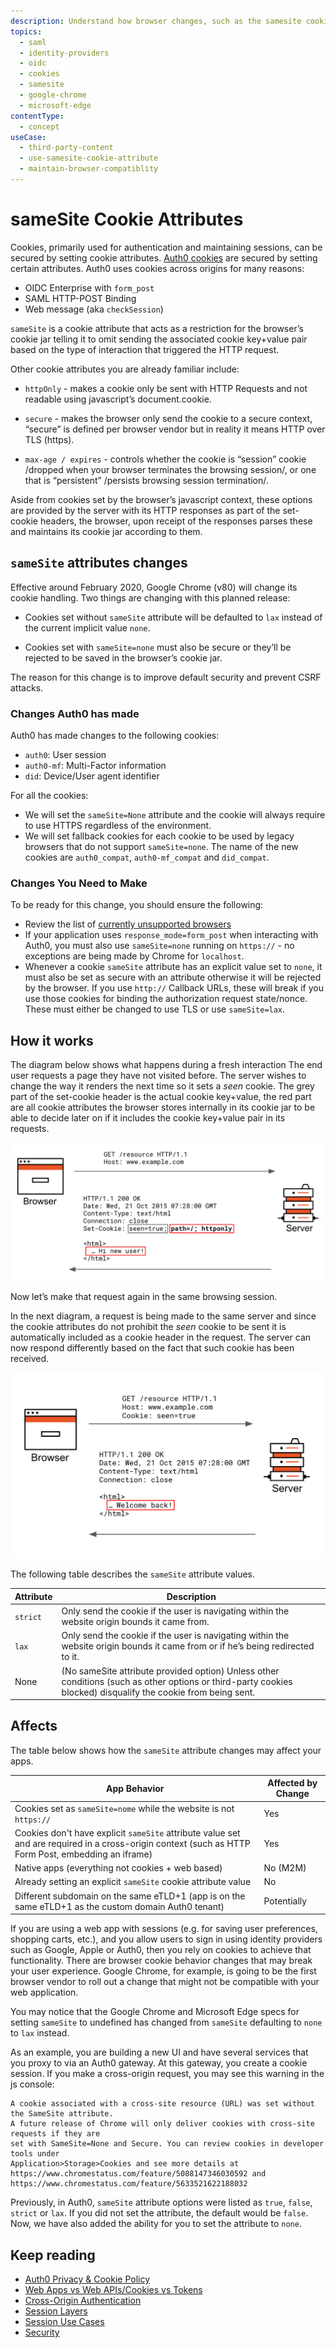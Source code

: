 ```yaml
---
description: Understand how browser changes, such as the samesite cookie attribute, affects your web applications that embed content from third-party domains. 
topics:
  - saml
  - identity-providers
  - oidc
  - cookies
  - samesite
  - google-chrome
  - microsoft-edge
contentType:
  - concept
useCase:
  - third-party-content
  - use-samesite-cookie-attribute
  - maintain-browser-compatiblity
---
```

# sameSite Cookie Attributes

Cookies, primarily used for authentication and maintaining sessions, can be secured by setting cookie attributes. [Auth0 cookies](https://auth0.com/privacy#cookie-policy) are secured by setting certain attributes. Auth0 uses cookies across origins for many reasons: 

* OIDC Enterprise with `form_post`
* SAML HTTP-POST Binding
* Web message (aka `checkSession`)

`sameSite` is a cookie attribute that acts as a restriction for the browser’s cookie jar telling it to omit sending the associated cookie key+value pair based on the type of interaction that triggered the HTTP request.

Other cookie attributes you are already familiar include:

* `httpOnly` - makes a cookie only be sent with HTTP Requests and not readable using javascript’s document.cookie.

* `secure` - makes the browser only send the cookie to a secure context, “secure” is defined per browser vendor but in reality it means HTTP over TLS (https).

* `max-age / expires` - controls whether the cookie is “session” cookie /dropped when your browser terminates the browsing session/, or one that is “persistent” /persists browsing session termination/.

Aside from cookies set by the browser’s javascript context, these options are provided by the server with its HTTP responses as part of the set-cookie headers, the browser, upon receipt of the responses parses these and maintains its cookie jar according to them.

## `sameSite` attributes changes

Effective around February 2020, Google Chrome (v80) will change its cookie handling. Two things are changing with this planned release:

* Cookies set without `sameSite` attribute will be defaulted to `lax` instead of the current implicit value `none`.

* Cookies set with `sameSite=none` must also be secure or they’ll be rejected to be saved in the browser’s cookie jar. 

The reason for this change is to improve default security and prevent CSRF attacks. 

### Changes Auth0 has made

Auth0 has made changes to the following cookies: 

* `auth0`: User session
* `auth0-mf`: Multi-Factor information
* `did`: Device/User agent identifier

For all the cookies: 
* We will set the `sameSite=None` attribute and the cookie will always require to use HTTPS regardless of the environment.
* We will set fallback cookies for each cookie to be used by legacy browsers that do not support `sameSite=none`. The name of the new cookies are `auth0_compat`, `auth0-mf_compat` and `did_compat`.

### Changes You Need to Make
To be ready for this change, you should ensure the following: 

* Review the list of [currently unsupported browsers](https://www.chromium.org/updates/same-site/incompatible-client.)
* If your application uses `response_mode=form_post` when interacting with Auth0, you must also use `sameSite=none` running on `https://` - no exceptions are being made by Chrome for `localhost`.
* Whenever a cookie `sameSite` attribute has an explicit value set to `none`, it must also be set as secure with an attribute otherwise it will be rejected by the browser. If you use `http://` Callback URLs, these will break if you use those cookies for binding the authorization request state/nonce. These must either be changed to use TLS or use `sameSite=lax`.

## How it works

The diagram below shows what happens during a fresh interaction The end user requests a page they have not visited before. The server wishes to change the way it renders the next time so it sets a *seen* cookie. The grey part of the set-cookie header is the actual cookie key+value, the red part are all cookie attributes the browser stores internally in its cookie jar to be able to decide later on if it includes the cookie key+value pair in its requests.

![Fresh Interaction](/media/articles/sessions/cookie-fresh-interaction.png)

Now let’s make that request again in the same browsing session.

In the next diagram, a request is being made to the same server and since the cookie attributes do not prohibit the *seen* cookie to be sent it is automatically included as a cookie header in the request. The server can now respond differently based on the fact that such cookie has been received.

![Fresh Interaction](/media/articles/sessions/cookie-return-interaction.png)

The following table describes the `sameSite` attribute values.

| Attribute | Description |
| -- | -- |
| `strict` | Only send the cookie if the user is navigating within the website origin bounds it came from. |
| `lax` | Only send the cookie if the user is navigating within the website origin bounds it came from or if he’s being redirected to it. |
| None | (No sameSite attribute provided option) Unless other conditions (such as other options or  third-party cookies blocked) disqualify the cookie from being sent. |

## Affects 

The table below shows how the `sameSite` attribute changes may affect your apps.

| App Behavior | Affected by Change |
| -- | -- |
| Cookies set as `sameSite=nome` while the website is not `https://` | Yes |
| Cookies don't have explicit `sameSite` attribute value set and are required in a cross-origin context (such as HTTP Form Post, embedding an iframe) | Yes |
| Native apps (everything not cookies + web based) | No (M2M) |
| Already setting an explicit `sameSite` cookie attribute value | No |
| Different subdomain on the same eTLD+1 (app is on the same eTLD+1 as the custom domain Auth0 tenant) | Potentially |

If you are using a web app with sessions (e.g. for saving user preferences, shopping carts, etc.), and you allow users to sign in using identity providers such as Google, Apple or Auth0, then you rely on cookies to achieve that functionality. There are browser cookie behavior changes that may break your user experience. Google Chrome, for example, is going to be the first browser vendor to roll out a change that might not be compatible with your web application.

You may notice that the Google Chrome and Microsoft Edge specs for setting `sameSite` to undefined has changed from `sameSite` defaulting to `none` to `lax` instead. 

As an example, you are building a new UI and have several services that you proxy to via an Auth0 gateway. At this gateway, you create a cookie session. If you make a cross-origin request, you may see this warning in the js console:

``` text
A cookie associated with a cross-site resource (URL) was set without the SameSite attribute. 
A future release of Chrome will only deliver cookies with cross-site requests if they are 
set with SameSite=None and Secure. You can review cookies in developer tools under 
Application>Storage>Cookies and see more details at 
https://www.chromestatus.com/feature/5088147346030592 and 
https://www.chromestatus.com/feature/5633521622188032
```

Previously, in Auth0, `sameSite` attribute options were listed as `true`, `false`, `strict` or `lax`. If you did not set the attribute, the default would be `false`. Now, we have also added the ability for you to set the attribute to `none`.

## Keep reading

* [Auth0 Privacy & Cookie Policy](https://auth0.com/privacy)
* [Web Apps vs Web APIs/Cookies vs Tokens](/design/web-apps-vs-web-apis-cookies-vs-tokens)
* [Cross-Origin Authentication](/cross-origin-authentication)
* [Session Layers](/sessions/concepts/session-layers)
* [Session Use Cases](/sessions/references/sample-use-cases-sessions)
* [Security](/security)
